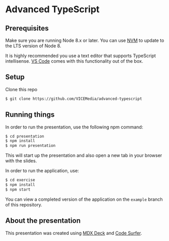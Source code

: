 # Advanced TypeScript

## Prerequisites

Make sure you are running Node 8.x or later. You can use [NVM](https://github.com/creationix/nvm) to update to the LTS version of Node 8.

It is highly recommended you use a text editor that supports TypeScript intellisense. [VS Code](https://code.visualstudio.com/) comes with this functionality out of the box.

## Setup

Clone this repo

```bash
$ git clone https://github.com/VICEMedia/advanced-typescript
```

## Running things

In order to run the presentation, use the following npm command:

```bash
$ cd presentation
$ npm install
$ npm run presentation
```

This will start up the presentation and also open a new tab in your browser with the slides.

In order to run the application, use:

```bash
$ cd exercise
$ npm install
$ npm start
```

You can view a completed version of the application on the `example` branch of this repository.

## About the presentation

This presentation was created using [MDX Deck](https://github.com/jxnblk/mdx-deck) and [Code Surfer](https://github.com/pomber/code-surfer).
